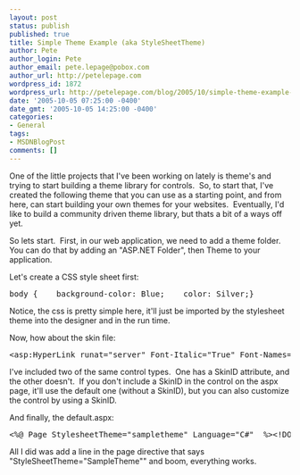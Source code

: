 ```yaml
---
layout: post
status: publish
published: true
title: Simple Theme Example (aka StyleSheetTheme)
author: Pete
author_login: Pete
author_email: pete.lepage@pobox.com
author_url: http://petelepage.com
wordpress_id: 1872
wordpress_url: http://petelepage.com/blog/2005/10/simple-theme-example-aka-stylesheettheme/
date: '2005-10-05 07:25:00 -0400'
date_gmt: '2005-10-05 14:25:00 -0400'
categories:
- General
tags:
- MSDNBlogPost
comments: []
---
```

<p>One of the little projects that I've been working on lately is theme's and trying to start building a theme library for controls.&nbsp; So, to start that, I've created the following theme that you can use as a starting point, and from here, can start building your own themes for your websites.&nbsp; Eventually, I'd like to build a community driven theme library, but thats a bit of a ways off yet.</p>
<p>So lets start.&nbsp; First, in our web application, we need to add a theme folder.&nbsp; You can do that by adding an "ASP.NET Folder", then Theme to your application.</p>
<p>Let's create a CSS style sheet first:</p>
<pre>body {    background-color: Blue;    color: Silver;}</pre>
<p>Notice, the css is pretty simple here, it'll just be imported by the stylesheet theme into the designer and in the run time.</p>
<p>Now, how about the skin file:</p>
<pre>&lt;asp:HyperLink runat="server" Font-Italic="True" Font-Names="Tahoma" Font-Underline="True" ForeColor="White" Text="DefaultLink" /&gt;&lt;asp:HyperLink SkinID="smallLink" Font-Size="XX-Small" runat="server" Font-Italic="True" Font-Names="Tahoma" Font-Underline="True" ForeColor="White" Text="SmallLink" /&gt;</pre>
<p>I've included two of the same control types.&nbsp; One has a SkinID attribute, and the other doesn't.&nbsp; If you don't include a SkinID in the control on the aspx page, it'll use the default one (without a SkinID), but you can also customize the control by using a SkinID.</p>
<p>And finally, the default.aspx:</p>
<pre>&lt;%@ Page StylesheetTheme="sampletheme" Language="C#"  %&gt;&lt;!DOCTYPE html PUBLIC "-//W3C//DTD XHTML 1.0 Transitional//EN" "http://www.w3.org/TR/xhtml1/DTD/xhtml1-transitional.dtd"&gt;&lt;html xmlns="http://www.w3.org/1999/xhtml"&gt;&lt;head runat="server"&gt;    &lt;title&gt;Untitled Page&lt;/title&gt;&lt;/head&gt;&lt;body&gt;    &lt;form id="form1" runat="server"&gt;        &lt;div&gt;            &lt;asp:HyperLink ID="HyperLink1" runat="server" /&gt;            &lt;br /&gt;            &lt;br /&gt;            &lt;asp:HyperLink ID="HyperLink2" runat="server" SkinID="smallLink" /&gt;        &lt;/div&gt;    &lt;/form&gt;&lt;/body&gt;&lt;/html&gt;</pre>
<p>All I did was add a line in the page directive that says "StyleSheetTheme="SampleTheme"" and boom, everything works.</p>
